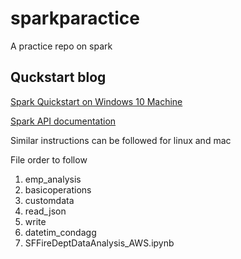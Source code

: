 # sparkparactice
A practice repo on spark

## Quckstart blog

[Spark Quickstart on Windows 10 Machine](https://krishansubudhi.github.io/datascience/2020/01/03/Spark_Quickstart.html)

[Spark API documentation](https://spark.apache.org/docs/latest/api/python/pyspark.sql.html)

Similar instructions can be followed for linux and mac

File order to follow
1. emp_analysis
2. basicoperations
3. customdata
4. read_json
5. write
6. datetim_condagg
7. SFFireDeptDataAnalysis_AWS.ipynb	

